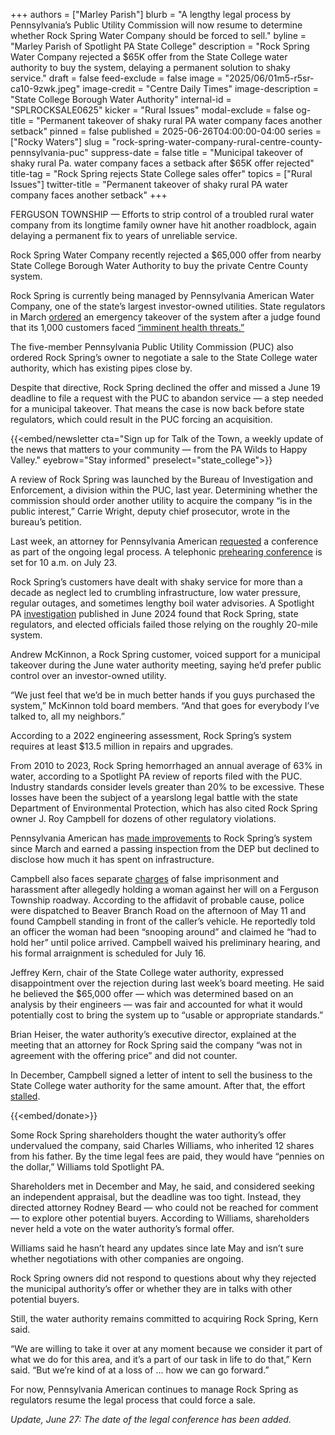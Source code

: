+++
authors = ["Marley Parish"]
blurb = "A lengthy legal process by Pennsylvania’s Public Utility Commission will now resume to determine whether Rock Spring Water Company should be forced to sell."
byline = "Marley Parish of Spotlight PA State College"
description = "Rock Spring Water Company rejected a $65K offer from the State College water authority to buy the system, delaying a permanent solution to shaky service."
draft = false
feed-exclude = false
image = "2025/06/01m5-r5sr-ca10-9zwk.jpeg"
image-credit = "Centre Daily Times"
image-description = "State College Borough Water Authority"
internal-id = "SPLROCKSALE0625"
kicker = "Rural Issues"
modal-exclude = false
og-title = "Permanent takeover of shaky rural PA water company faces another setback"
pinned = false
published = 2025-06-26T04:00:00-04:00
series = ["Rocky Waters"]
slug = "rock-spring-water-company-rural-centre-county-pennsylvania-puc"
suppress-date = false
title = "Municipal takeover of shaky rural Pa. water company faces a setback after $65K offer rejected"
title-tag = "Rock Spring rejects State College sales offer"
topics = ["Rural Issues"]
twitter-title = "Permanent takeover of shaky rural PA water company faces another setback"
+++

FERGUSON TOWNSHIP — Efforts to strip control of a troubled rural water company from its longtime family owner have hit another roadblock, again delaying a permanent fix to years of unreliable service.

Rock Spring Water Company recently rejected a $65,000 offer from nearby State College Borough Water Authority to buy the private Centre County system.

Rock Spring is currently being managed by Pennsylvania American Water Company, one of the state’s largest investor-owned utilities. State regulators in March <a href="https://www.puc.pa.gov/pcdocs/1871019.pdf">ordered</a> an emergency takeover of the system after a judge found that its 1,000 customers faced <a href="https://www.spotlightpa.org/statecollege/2025/02/rock-spring-water-company-pennsylvania-puc-public-utilities-commission-pennsylvania-american-state-college-centre-county/">“imminent health threats.”</a>

The five-member Pennsylvania Public Utility Commission (PUC) also ordered Rock Spring’s owner to negotiate a sale to the State College water authority, which has existing pipes close by.

Despite that directive, Rock Spring declined the offer and missed a June 19 deadline to file a request with the PUC to abandon service — a step needed for a municipal takeover. That means the case is now back before state regulators, which could result in the PUC forcing an acquisition.

{{<embed/newsletter cta="Sign up for Talk of the Town, a weekly update of the news that matters to your community — from the PA Wilds to Happy Valley." eyebrow="Stay informed" preselect="state_college">}}

A review of Rock Spring was launched by the Bureau of Investigation and Enforcement, a division within the PUC, last year. Determining whether the commission should order another utility to acquire the company “is in the public interest,” Carrie Wright, deputy chief prosecutor, wrote in the bureau’s petition.

Last week, an attorney for Pennsylvania American <a href="https://www.puc.pa.gov/pcdocs/1883998.pdf">requested</a> a conference as part of the ongoing legal process. A telephonic <a href="https://www.puc.pa.gov/pcdocs/1884666.pdf">prehearing conference</a> is set for 10 a.m. on July 23.

Rock Spring’s customers have dealt with shaky service for more than a decade as neglect led to crumbling infrastructure, low water pressure, regular outages, and sometimes lengthy boil water advisories. A Spotlight PA <a href="https://www.spotlightpa.org/statecollege/2024/06/pennsylvania-rock-spring-water-company-ferguson-township-environment-utilities/">investigation</a> published in June 2024 found that Rock Spring, state regulators, and elected officials failed those relying on the roughly 20-mile system.

Andrew McKinnon, a Rock Spring customer, voiced support for a municipal takeover during the June water authority meeting, saying he’d prefer public control over an investor-owned utility.

“We just feel that we’d be in much better hands if you guys purchased the system,” McKinnon told board members. “And that goes for everybody I’ve talked to, all my neighbors.”

According to a 2022 engineering assessment, Rock Spring’s system requires at least $13.5 million in repairs and upgrades.

From 2010 to 2023, Rock Spring hemorrhaged an annual average of 63% in water, according to a Spotlight PA review of reports filed with the PUC. Industry standards consider levels greater than 20% to be excessive. These losses have been the subject of a yearslong legal battle with the state Department of Environmental Protection, which has also cited Rock Spring owner J. Roy Campbell for dozens of other regulatory violations.

Pennsylvania American has <a href="https://www.spotlightpa.org/statecollege/2025/04/pennsylvania-american-rock-spring-water-centre-county-rural-environmental-protect-public-utilities-commission/">made improvements</a> to Rock Spring’s system since March and earned a passing inspection from the DEP but declined to disclose how much it has spent on infrastructure.

Campbell also faces separate <a href="https://ujsportal.pacourts.us/Report/MdjDocketSheet?docketNumber=MJ-49201-CR-0000150-2025&amp;dnh=cMn9P7ZjrRl8XvU3e1E75Q%3D%3D">charges</a> of false imprisonment and harassment after allegedly holding a woman against her will on a Ferguson Township roadway. According to the affidavit of probable cause, police were dispatched to Beaver Branch Road on the afternoon of May 11 and found Campbell standing in front of the caller’s vehicle. He reportedly told an officer the woman had been “snooping around” and claimed he “had to hold her” until police arrived. Campbell waived his preliminary hearing, and his formal arraignment is scheduled for July 16.

Jeffrey Kern, chair of the State College water authority, expressed disappointment over the rejection during last week’s board meeting. He said he believed the $65,000 offer — which was determined based on an analysis by their engineers — was fair and accounted for what it would potentially cost to bring the system up to “usable or appropriate standards.”

Brian Heiser, the water authority’s executive director, explained at the meeting that an attorney for Rock Spring said the company “was not in agreement with the offering price” and did not counter.

In December, Campbell signed a letter of intent to sell the business to the State College water authority for the same amount. After that, the effort<a href="https://www.spotlightpa.org/statecollege/2025/01/rock-spring-water-company-rural-pennsylvania-centre-county-court-public-utilities-commission/"> stalled</a>.

{{<embed/donate>}}

Some Rock Spring shareholders thought the water authority’s offer undervalued the company, said Charles Williams, who inherited 12 shares from his father. By the time legal fees are paid, they would have “pennies on the dollar,” Williams told Spotlight PA.

Shareholders met in December and May, he said, and considered seeking an independent appraisal, but the deadline was too tight. Instead, they directed attorney Rodney Beard — who could not be reached for comment — to explore other potential buyers. According to Williams, shareholders never held a vote on the water authority’s formal offer.

Williams said he hasn’t heard any updates since late May and isn’t sure whether negotiations with other companies are ongoing.

Rock Spring owners did not respond to questions about why they rejected the municipal authority’s offer or whether they are in talks with other potential buyers.

Still, the water authority remains committed to acquiring Rock Spring, Kern said.

“We are willing to take it over at any moment because we consider it part of what we do for this area, and it’s a part of our task in life to do that,” Kern said. “But we’re kind of at a loss of … how we can go forward.”

For now, Pennsylvania American continues to manage Rock Spring as regulators resume the legal process that could force a sale.

<em>Update, June 27: The date of the legal conference has been added.</em>

